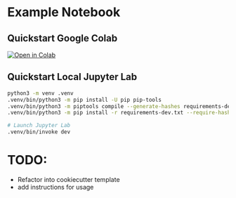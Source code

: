 # Example Notebook

## Quickstart Google Colab

[![Open in Colab](https://colab.research.google.com/assets/colab-badge.svg)](https://colab.research.google.com/github/neozenith/cookiecutter-googlecolab-notebook-repo/blob/main/notebooks/example_notebook.ipynb)

## Quickstart Local Jupyter Lab

```sh
python3 -m venv .venv
.venv/bin/python3 -m pip install -U pip pip-tools
.venv/bin/python3 -m piptools compile --generate-hashes requirements-dev.in --output-file requirements-dev.txt
.venv/bin/python3 -m pip install -r requirements-dev.txt --require-hashes --no-deps --only-binary :all:

# Launch Jupyter Lab
.venv/bin/invoke dev
```

# TODO:

 - Refactor into cookiecutter template
 - add instructions for usage